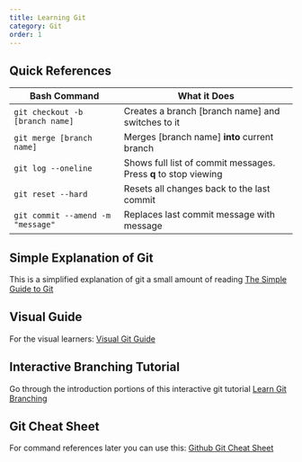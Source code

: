 ```yaml
---
title: Learning Git
category: Git
order: 1
---
```

## Quick References  

| Bash Command | What it Does |  
| --- | --- |  
| `git checkout -b [branch name]`  | Creates a branch [branch name] and switches to it |  
| `git merge [branch name]`        | Merges [branch name] __into__ current branch |  
| `git log --oneline` | Shows full list of commit messages. Press **q** to stop viewing |
| `git reset --hard` | Resets all changes back to the last commit |
| `git commit --amend -m "message"` | Replaces last commit message with message |

## Simple Explanation of Git
This is a simplified explanation of git a small amount of reading
[The Simple Guide to Git](https://rogerdudler.github.io/git-guide/)

## Visual Guide
For the visual learners: [Visual Git Guide](https://marklodato.github.io/visual-git-guide/index-en.html)

## Interactive Branching Tutorial
Go through the introduction portions of this interactive git tutorial
[Learn Git Branching](https://learngitbranching.js.org/?locale=en_US)

## Git Cheat Sheet
For command references later you can use this: [Github Git Cheat Sheet](https://github.github.com/training-kit/downloads/github-git-cheat-sheet.pdf)